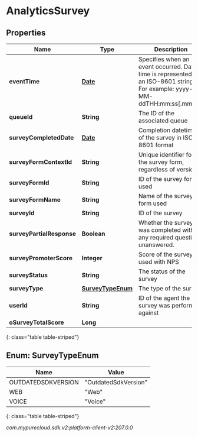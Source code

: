 # AnalyticsSurvey


## Properties

| Name | Type | Description | Notes |
| ------------ | ------------- | ------------- | ------------- |
| **eventTime** | [**Date**](Date) | Specifies when an event occurred. Date time is represented as an ISO-8601 string. For example: yyyy-MM-ddTHH:mm:ss[.mmm]Z |  [optional] |
| **queueId** | **String** | The ID of the associated queue |  [optional] |
| **surveyCompletedDate** | [**Date**](Date) | Completion datetime of the survey in ISO 8601 format |  [optional] |
| **surveyFormContextId** | **String** | Unique identifier for the survey form, regardless of version |  [optional] |
| **surveyFormId** | **String** | ID of the survey form used |  [optional] |
| **surveyFormName** | **String** | Name of the survey form used |  [optional] |
| **surveyId** | **String** | ID of the survey |  [optional] |
| **surveyPartialResponse** | **Boolean** | Whether the survey was completed with any required questions unanswered. |  [optional] |
| **surveyPromoterScore** | **Integer** | Score of the survey used with NPS |  [optional] |
| **surveyStatus** | **String** | The status of the survey |  [optional] |
| **surveyType** | [**SurveyTypeEnum**](#Enum--SurveyTypeEnum) | The type of the survey |  [optional] |
| **userId** | **String** | ID of the agent the survey was performed against |  [optional] |
| **oSurveyTotalScore** | **Long** |  |  [optional] |
{: class="table table-striped"}


## Enum: SurveyTypeEnum

| Name | Value |
| ---- | ----- |
| OUTDATEDSDKVERSION | &quot;OutdatedSdkVersion&quot; | 
| WEB | &quot;Web&quot; | 
| VOICE | &quot;Voice&quot; | 
{: class="table table-striped"}




_com.mypurecloud.sdk.v2:platform-client-v2:207.0.0_
